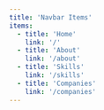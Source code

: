 ```yaml
---
title: 'Navbar Items'
items:
  - title: 'Home'
    link: '/'
  - title: 'About'
    link: '/about'
  - title: 'Skills'
    link: '/skills'
  - title: 'Companies'
    link: '/companies'
---
```

